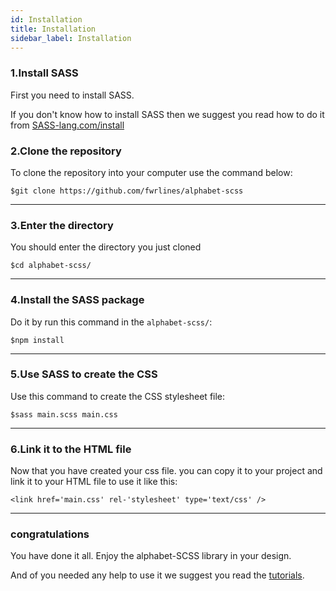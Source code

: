 ```yaml
---
id: Installation 
title: Installation
sidebar_label: Installation
---
```


### 1.Install SASS

First you need to install SASS.

If you don't know how to install SASS then we suggest you read how to do it from [SASS-lang.com/install](https://sass-lang.com/install) 

### 2.Clone the repository

To clone the repository into your computer use the command below:

	$git clone https://github.com/fwrlines/alphabet-scss


---

### 3.Enter the directory

You should enter the directory you just cloned

	$cd alphabet-scss/

---

### 4.Install the SASS package

Do it by run this command in the `alphabet-scss/`:

	$npm install

---

### 5.Use SASS to create the CSS

Use this command to create the CSS stylesheet file:

	$sass main.scss main.css

---

### 6.Link it to the HTML file

Now that you have created your css file. you can copy it to your project and link it to your HTML file to use it like this:

	<link href='main.css' rel-'stylesheet' type='text/css' />

---

### congratulations

You have done it all. Enjoy the alphabet-SCSS library in your design.

And of you needed any help to use it we suggest you read the [tutorials]().
